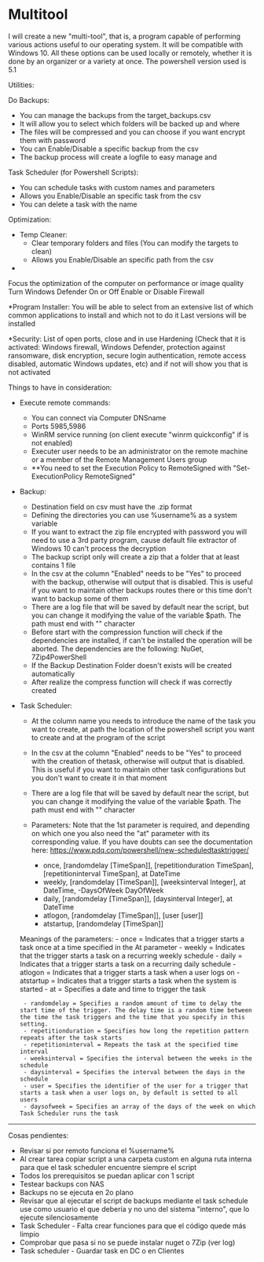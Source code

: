 # Multitool
I will create a new "multi-tool", that is, a program capable of performing various actions useful to our operating system. It will be compatible with Windows 10. All these options can be used locally or remotely, whether it is done by an organizer or a variety at once. The powershell version used is 5.1

Utilities:

Do Backups:
 - You can manage the backups from the target_backups.csv
 - It will allow you to select which folders will be backed up and where
 - The files will be compressed and you can choose if you want encrypt them with password
 - You can Enable/Disable a specific backup from the csv
 - The backup process will create a logfile to easy manage and 

Task Scheduler (for Powershell Scripts):
 - You can schedule tasks with custom names and parameters
 - Allows you Enable/Disable an specific task from the csv
 - You can delete a task with the name

Optimization:
 - Temp Cleaner:
 	- Clear temporary folders and files (You can modify the targets to clean)
 	- Allows you Enable/Disable an specific path from the csv
 - 
Focus the optimization of the computer on performance or image quality
Turn Windows Defender On or Off
Enable or Disable Firewall

*Program Installer:
You will be able to select from an extensive list of which common applications to install and which not to do it
Last versions will be installed

*Security:
List of open ports, close and in use
Hardening (Check that it is activated: Windows firewall, Windows Defender, protection against ransomware, disk encryption, secure login authentication, remote access disabled, automatic Windows updates, etc) and if not will show you that is not activated

Things to have in consideration:

 - Execute remote commands:
 	- You can connect via Computer DNSname
 	- Ports 5985,5986
 	- WinRM service running (on client execute "winrm quickconfig" if is not enabled)
 	- Executer user needs to be an administrator on the remote machine or a member of the Remote Management Users group
 	- **You need to set the Execution Policy to RemoteSigned with "Set-ExecutionPolicy RemoteSigned"

 - Backup:
 	- Destination field on csv must have the .zip format
 	- Defining the directories you can use %username% as a system variable
 	- If you want to extract the zip file encrypted with password you will need to use a 3rd party program, cause default file extractor of Windows 10 can't process the decryption
 	- The backup script only will create a zip that a folder that at least contains 1 file
 	- In the csv at the column "Enabled" needs to be "Yes" to proceed with the backup, otherwise will output that is disabled. This is useful if you want to maintain other backups routes there or this time don't want to backup some of them
 	- There are a log file that will be saved by default near the script, but you can change it modifying the value of the variable $path. The path must end with "\" character
 	- Before start with the compression function will check if the dependencies are installed, if can't be installed the operation will be aborted. The dependencies are the following: NuGet, 7Zip4PowerShell
 	- If the Backup Destination Folder doesn't exists will be created automatically
 	- After realize the compress function will check if was correctly created

 - Task Scheduler:
 	- At the column name you needs to introduce the name of the task you want to create, at path the location of the powershell script you want to create and at the program of the script
 	- In the csv at the column "Enabled" needs to be "Yes" to proceed with the creation of thetask, otherwise will output that is disabled. This is useful if you want to maintain other task configurations but you don't want to create it in that moment
 	- There are a log file that will be saved by default near the script, but you can change it modifying the value of the variable $path. The path must end with "\" character
 	- Parameters:
		Note that the 1st parameter is required, and depending on which one you also need the "at" parameter with its corresponding value. If you have doubts can see the documentation here: https://www.pdq.com/powershell/new-scheduledtasktrigger/

		- once, [randomdelay [TimeSpan]], [repetitionduration TimeSpan], [repetitioninterval TimeSpan], at DateTime
		- weekly, [randomdelay [TimeSpan]], [weeksinterval Integer], at DateTime, -DaysOfWeek DayOfWeek
		- daily, [randomdelay [TimeSpan]], [daysinterval Integer], at DateTime
		- atlogon, [randomdelay [TimeSpan]], [user [user]]
		- atstartup, [randomdelay [TimeSpan]]

	Meanings of the parameters:
		- once = Indicates that a trigger starts a task once at a time specified in the At parameter
		- weekly = Indicates that the trigger starts a task on a recurring weekly schedule
		- daily = Indicates that a trigger starts a task on a recurring daily schedule
		- atlogon = Indicates that a trigger starts a task when a user logs on
		- atstartup = Indicates that a trigger starts a task when the system is started
		- at = Specifies a date and time to trigger the task
		
		- randomdelay = Specifies a random amount of time to delay the start time of the trigger. The delay time is a random time between the time the task triggers and the time that you specify in this setting.
		- repetitionduration = Specifies how long the repetition pattern repeats after the task starts
		- repetitioninterval = Repeats the task at the specified time interval
		- weeksinterval = Specifies the interval between the weeks in the schedule
		- daysinterval = Specifies the interval between the days in the schedule
		- user = Specifies the identifier of the user for a trigger that starts a task when a user logs on, by default is setted to all users
		- daysofweek = Specifies an array of the days of the week on which Task Scheduler runs the task

******************************************************************

Cosas pendientes:
 - Revisar si por remoto funciona el %username%
 - Al crear tarea copiar script a una carpeta custom en alguna ruta interna para que el task scheduler encuentre siempre el script
 - Todos los prerequisitos se puedan aplicar con 1 script
 - Testear backups con NAS
 - Backups no se ejecuta en 2o plano
 - Revisar que al ejecutar el script de backups mediante el task schedule use como usuario el que debería y no uno del sistema "interno", que lo ejecute silenciosamente
 - Task Scheduler - Falta crear funciones para que el código quede más limpio
 - Comprobar que pasa si no se puede instalar nuget o 7Zip (ver log)
 - Task scheduler - Guardar task en DC o en Clientes